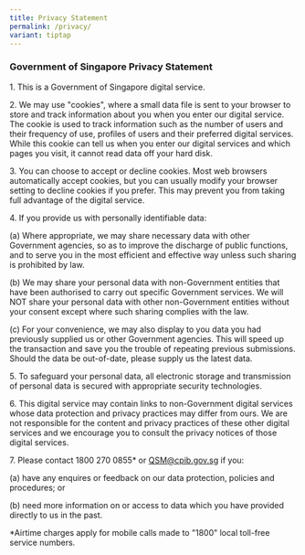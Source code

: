```yaml
---
title: Privacy Statement
permalink: /privacy/
variant: tiptap
---
```

<h3><strong>Government of Singapore Privacy Statement</strong></h3>
<p>1. This is a Government of Singapore digital service.</p>
<p>2. We may use "cookies", where a small data file is sent to your browser
to store and track information about you when you enter our digital service.
The cookie is used to track information such as the number of users and
their frequency of use, profiles of users and their preferred digital services.
While this cookie can tell us when you enter our digital services and which
pages you visit, it cannot read data off your hard disk.</p>
<p>3. You can choose to accept or decline cookies. Most web browsers automatically
accept cookies, but you can usually modify your browser setting to decline
cookies if you prefer. This may prevent you from taking full advantage
of the digital service.</p>
<p>4. If you provide us with personally identifiable data:</p>
<p>(a) Where appropriate, we may share necessary data with other Government
agencies, so as to improve the discharge of public functions, and to serve
you in the most efficient and effective way unless such sharing is prohibited
by law.</p>
<p>(b) We may share your personal data with non-Government entities that
have been authorised to carry out specific Government services. We will
NOT share your personal data with other non-Government entities without
your consent except where such sharing complies with the law.</p>
<p>(c) For your convenience, we may also display to you data you had previously
supplied us or other Government agencies. This will speed up the transaction
and save you the trouble of repeating previous submissions. Should the
data be out-of-date, please supply us the latest data.</p>
<p>5. To safeguard your personal data, all electronic storage and transmission
of personal data is secured with appropriate security technologies.</p>
<p>6. This digital service may contain links to non-Government digital services
whose data protection and privacy practices may differ from ours. We are
not responsible for the content and privacy practices of these other digital
services and we encourage you to consult the privacy notices of those digital
services.</p>
<p>7. Please contact 1800 270 0855* or <a href="mailto: QSM@cpib.gov.sg" rel="noopener noreferrer nofollow" target="_blank">QSM@cpib.gov.sg</a> if you:</p>
<p>(a) have any enquires or feedback on our data protection, policies and
procedures; or</p>
<p>(b) need more information on or access to data which you have provided
directly to us in the past.</p>
<p>*Airtime charges apply for mobile calls made to "1800" local toll-free
service numbers.</p>
<p></p>